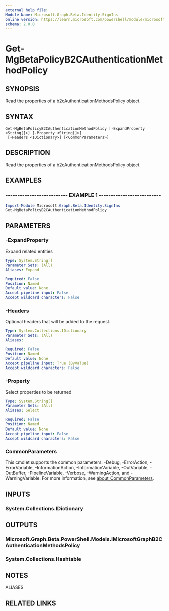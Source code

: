 ```yaml
---
external help file:
Module Name: Microsoft.Graph.Beta.Identity.SignIns
online version: https://learn.microsoft.com/powershell/module/microsoft.graph.beta.identity.signins/get-mgbetapolicyb2cauthenticationmethodpolicy
schema: 2.0.0
---
```


# Get-MgBetaPolicyB2CAuthenticationMethodPolicy

## SYNOPSIS
Read the properties of a b2cAuthenticationMethodsPolicy object.

## SYNTAX

```
Get-MgBetaPolicyB2CAuthenticationMethodPolicy [-ExpandProperty <String[]>] [-Property <String[]>]
 [-Headers <IDictionary>] [<CommonParameters>]
```

## DESCRIPTION
Read the properties of a b2cAuthenticationMethodsPolicy object.

## EXAMPLES

### -------------------------- EXAMPLE 1 --------------------------
```powershell
Import-Module Microsoft.Graph.Beta.Identity.SignIns
Get-MgBetaPolicyB2CAuthenticationMethodPolicy
```



## PARAMETERS

### -ExpandProperty
Expand related entities

```yaml
Type: System.String[]
Parameter Sets: (All)
Aliases: Expand

Required: False
Position: Named
Default value: None
Accept pipeline input: False
Accept wildcard characters: False
```

### -Headers
Optional headers that will be added to the request.

```yaml
Type: System.Collections.IDictionary
Parameter Sets: (All)
Aliases:

Required: False
Position: Named
Default value: None
Accept pipeline input: True (ByValue)
Accept wildcard characters: False
```

### -Property
Select properties to be returned

```yaml
Type: System.String[]
Parameter Sets: (All)
Aliases: Select

Required: False
Position: Named
Default value: None
Accept pipeline input: False
Accept wildcard characters: False
```

### CommonParameters
This cmdlet supports the common parameters: -Debug, -ErrorAction, -ErrorVariable, -InformationAction, -InformationVariable, -OutVariable, -OutBuffer, -PipelineVariable, -Verbose, -WarningAction, and -WarningVariable. For more information, see [about_CommonParameters](http://go.microsoft.com/fwlink/?LinkID=113216).

## INPUTS

### System.Collections.IDictionary

## OUTPUTS

### Microsoft.Graph.Beta.PowerShell.Models.IMicrosoftGraphB2CAuthenticationMethodsPolicy

### System.Collections.Hashtable

## NOTES

ALIASES

## RELATED LINKS

